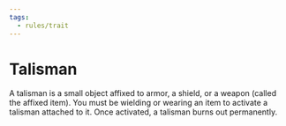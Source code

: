 ```yaml
---
tags:
  - rules/trait
---
```

# Talisman

A talisman is a small object affixed to armor, a shield, or a weapon (called the affixed item). You must be wielding or wearing an item to activate a talisman attached to it. Once activated, a talisman burns out permanently.